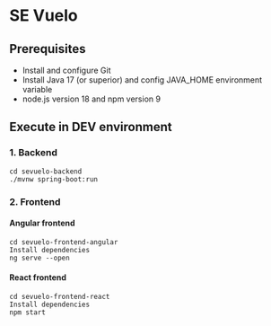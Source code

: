 # SE Vuelo

## Prerequisites

- Install and configure Git
- Install Java 17 (or superior) and config JAVA_HOME environment variable
- node.js version 18 and npm version 9

## Execute in DEV environment

### 1. Backend
```
cd sevuelo-backend
./mvnw spring-boot:run
```


### 2. Frontend

#### Angular frontend

```
cd sevuelo-frontend-angular
Install dependencies
ng serve --open
```

#### React frontend

```
cd sevuelo-frontend-react
Install dependencies
npm start
```
